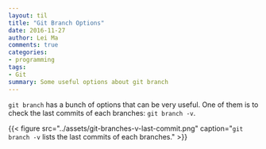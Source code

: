 ```yaml
---
layout: til
title: "Git Branch Options"
date: 2016-11-27
author: Lei Ma
comments: true
categories:
- programming
tags:
- Git
summary: Some useful options about git branch
---
```


`git branch` has a bunch of options that can be very useful. One of them is to check the last commits of each branches: `git branch -v`.

{{< figure src="../assets/git-branches-v-last-commit.png" caption="`git branch -v` lists the last commits of each branches." >}}
